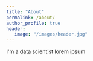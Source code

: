 ```yaml
---
title: "About"
permalink: /about/
author_profile: true
header:
   image: "/images/header.jpg"
---
```


I'm a data scientist lorem ipsum